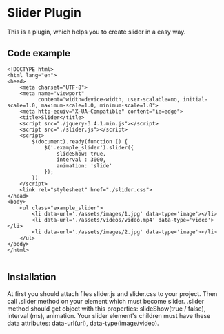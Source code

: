 # Slider Plugin

This is a plugin, which helps you to create slider in a easy way.

## Code example

```
<!DOCTYPE html>
<html lang="en">
<head>
    <meta charset="UTF-8">
    <meta name="viewport"
          content="width=device-width, user-scalable=no, initial-scale=1.0, maximum-scale=1.0, minimum-scale=1.0">
    <meta http-equiv="X-UA-Compatible" content="ie=edge">
    <title>Slider</title>
    <script src="./jquery-3.4.1.min.js"></script>
    <script src="./slider.js"></script>
    <script>
        $(document).ready(function () {
            $('.example_slider').slider({
                slideShow: true,
                interval : 3000,
                animation: 'slide'
            });
        })
    </script>
    <link rel="stylesheet" href="./slider.css">
</head>
<body>
    <ul class="example_slider">
        <li data-url='./assets/images/1.jpg' data-type='image'></li>
        <li data-url='./assets/videos/video.mp4' data-type='video'></li>
        <li data-url='./assets/images/2.jpg' data-type='image'></li>
    </ul>
</body>
</html>
    
```

## Installation

At first you should attach files slider.js and slider.css to your project. 
Then call .slider method on your element which must become slider.
.slider method should get object with this properties: slideShow(true / false), interval (ms), animation.
Your slider element's children must have these data attributes: data-url(url), data-type(image/video).

